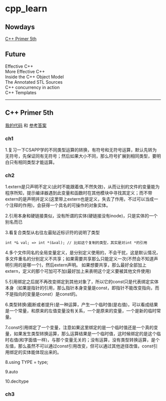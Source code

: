 # cpp_learn

## Nowdays

[C++ Primer 5th](#c-primer-5th)

## Future

Effective C++  
More Effective C++  
Inside the C++ Object Model  
The Annotated STL Sources  
C++ concurrency in action  
C++ Templates

---

## C++ Primer 5th

[我的代码](./cpp_primer/source) 和 [参考答案](https://github.com/Mooophy/Cpp-Primer)

### ch1

1.复习一下CSAPP学的不同类型运算的转换，有符号和无符号运算，默认先转为无符号，先保证同有无符号；然后如果大小不同，那么符号扩展到相同类型，要明白只有相同类型才能运算。

### ch2

1.extern是只声明不定义(此时不能跟着值,不然失效)，从而让别的文件的变量能为程序所知，提示编译器遇到此变量和函数时在其他模块中寻找其定义；而不带extern的是声明并定义(这里带上extern也是定义，失去了作用，不过可以当成一个注释的作用)，会获得一个具名的可操作的对象实体。

2.引用本身和硬链接类似，没有所谓的实体(硬链接没有inode)，只是实体的一个别名而已

3.看复合类型从右往左最贴近标识符的说明了类型

  ```c++v
  int *& val; => int *(&val); // 比如这个复制的类型，其实是对int *的引用
  ```

4.多个文件同名的全局变量定义，是分别定义使用的，不会干扰，这是默认情况，多文件重名的分别定义不共享；如果需要共享那么只能定义一次(不然会不知道声明引用的是哪一个)，然后extern声明。
如果想要共享，那么最好全部加上extern，定义的那个可加可不加(最好加上来表明这个定义要被其他文件使用)

5.引用绑定之后就不再改变绑定到其他对象了，所以它的const只是代表绑定实体本身（如果是指针的引用，那么指针本身变量是const，即指针不能改变指向，而不是指向的变量是const）是const的。

6.类型转换(截断或者提升)是一种运算，产生一个临时值(是右值)，可以看成结果是一个常量，和原来的左值变量没有关系，一个是原来的变量，一个是新的临时常量。

7.const引用绑定了一个变量，注意如果这里绑定的是一个临时值还是一个真的变量，如果发生类型转换运算，那么运算结果是一个临时值，这时候绑定的是这个临时右值(和字面值一样)，与那个变量无关的；没有运算，没有类型转换运算，是个左值，那么虽然不可以通过const引用改变，但可以通过其他途径改值，const引用绑定的实体能体现出来的。

8.using TYPE = type;

9.auto

10.decltype

### ch3

